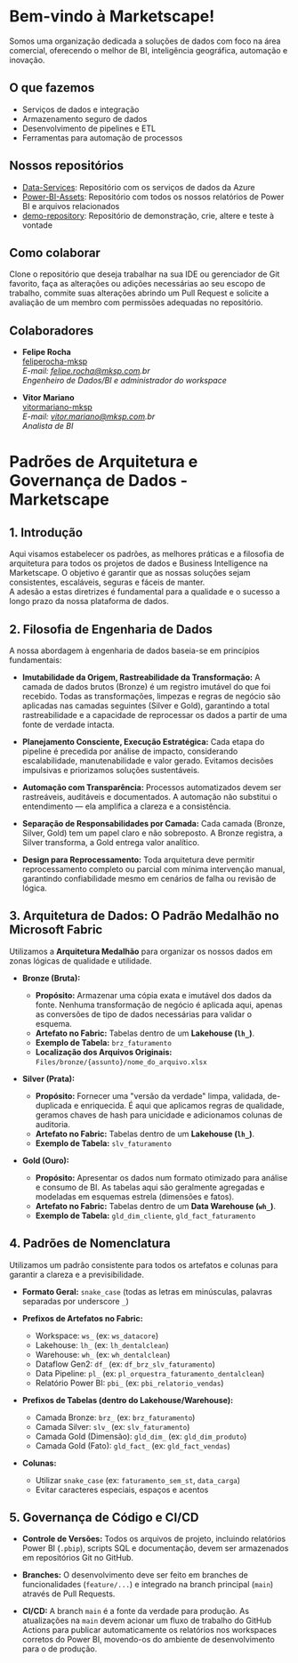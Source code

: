 # Bem-vindo à Marketscape!

Somos uma organização dedicada a soluções de dados com foco na área comercial, oferecendo o melhor de BI, inteligência geográfica, automação e inovação.

## O que fazemos

- Serviços de dados e integração  
- Armazenamento seguro de dados  
- Desenvolvimento de pipelines e ETL  
- Ferramentas para automação de processos  

## Nossos repositórios

- [Data-Services](https://github.com/mksp-data/Data-Services): Repositório com os serviços de dados da Azure  
- [Power-BI-Assets](https://github.com/mksp-data/Power-BI-Assets): Repositório com todos os nossos relatórios de Power BI e arquivos relacionados  
- [demo-repository](https://github.com/mksp-data/demo-repository): Repositório de demonstração, crie, altere e teste à vontade  

## Como colaborar

Clone o repositório que deseja trabalhar na sua IDE ou gerenciador de Git favorito, faça as alterações ou adições necessárias ao seu escopo de trabalho, commite suas alterações abrindo um Pull Request e solicite a avaliação de um membro com permissões adequadas no repositório.

## Colaboradores

- **Felipe Rocha**  
  [feliperocha-mksp](https://github.com/feliperocha-mksp)  
  _E-mail: felipe.rocha@mksp.com.br_  
  _Engenheiro de Dados/BI e administrador do workspace_

- **Vitor Mariano**  
  [vitormariano-mksp](https://github.com/vitormariano-mksp)  
  _E-mail: vitor.mariano@mksp.com.br_  
  _Analista de BI_

# Padrões de Arquitetura e Governança de Dados - Marketscape

## 1. Introdução

Aqui visamos estabelecer os padrões, as melhores práticas e a filosofia de arquitetura para todos os projetos de dados e Business Intelligence na Marketscape. O objetivo é garantir que as nossas soluções sejam consistentes, escaláveis, seguras e fáceis de manter.  
A adesão a estas diretrizes é fundamental para a qualidade e o sucesso a longo prazo da nossa plataforma de dados.

## 2. Filosofia de Engenharia de Dados

A nossa abordagem à engenharia de dados baseia-se em princípios fundamentais:

* **Imutabilidade da Origem, Rastreabilidade da Transformação:** A camada de dados brutos (Bronze) é um registro imutável do que foi recebido. Todas as transformações, limpezas e regras de negócio são aplicadas nas camadas seguintes (Silver e Gold), garantindo a total rastreabilidade e a capacidade de reprocessar os dados a partir de uma fonte de verdade intacta.

* **Planejamento Consciente, Execução Estratégica:** Cada etapa do pipeline é precedida por análise de impacto, considerando escalabilidade, manutenabilidade e valor gerado. Evitamos decisões impulsivas e priorizamos soluções sustentáveis.

* **Automação com Transparência:** Processos automatizados devem ser rastreáveis, auditáveis e documentados. A automação não substitui o entendimento — ela amplifica a clareza e a consistência.

* **Separação de Responsabilidades por Camada:** Cada camada (Bronze, Silver, Gold) tem um papel claro e não sobreposto. A Bronze registra, a Silver transforma, a Gold entrega valor analítico.

* **Design para Reprocessamento:** Toda arquitetura deve permitir reprocessamento completo ou parcial com mínima intervenção manual, garantindo confiabilidade mesmo em cenários de falha ou revisão de lógica.

## 3. Arquitetura de Dados: O Padrão Medalhão no Microsoft Fabric

Utilizamos a **Arquitetura Medalhão** para organizar os nossos dados em zonas lógicas de qualidade e utilidade.

* **Bronze (Bruta):**  
    * **Propósito:** Armazenar uma cópia exata e imutável dos dados da fonte. Nenhuma transformação de negócio é aplicada aqui, apenas as conversões de tipo de dados necessárias para validar o esquema.  
    * **Artefato no Fabric:** Tabelas dentro de um **Lakehouse (`lh_`)**.  
    * **Exemplo de Tabela:** `brz_faturamento`  
    * **Localização dos Arquivos Originais:** `Files/bronze/{assunto}/nome_do_arquivo.xlsx`

* **Silver (Prata):**  
    * **Propósito:** Fornecer uma "versão da verdade" limpa, validada, de-duplicada e enriquecida. É aqui que aplicamos regras de qualidade, geramos chaves de hash para unicidade e adicionamos colunas de auditoria.  
    * **Artefato no Fabric:** Tabelas dentro de um **Lakehouse (`lh_`)**.  
    * **Exemplo de Tabela:** `slv_faturamento`

* **Gold (Ouro):**  
    * **Propósito:** Apresentar os dados num formato otimizado para análise e consumo de BI. As tabelas aqui são geralmente agregadas e modeladas em esquemas estrela (dimensões e fatos).  
    * **Artefato no Fabric:** Tabelas dentro de um **Data Warehouse (`wh_`)**.  
    * **Exemplo de Tabela:** `gld_dim_cliente`, `gld_fact_faturamento`

## 4. Padrões de Nomenclatura

Utilizamos um padrão consistente para todos os artefatos e colunas para garantir a clareza e a previsibilidade.

* **Formato Geral:** `snake_case` (todas as letras em minúsculas, palavras separadas por underscore `_`)

* **Prefixos de Artefatos no Fabric:**  
    * Workspace: `ws_` (ex: `ws_datacore`)  
    * Lakehouse: `lh_` (ex: `lh_dentalclean`)  
    * Warehouse: `wh_` (ex: `wh_dentalclean`)  
    * Dataflow Gen2: `df_` (ex: `df_brz_slv_faturamento`)  
    * Data Pipeline: `pl_` (ex: `pl_orquestra_faturamento_dentalclean`)  
    * Relatório Power BI: `pbi_` (ex: `pbi_relatorio_vendas`)

* **Prefixos de Tabelas (dentro do Lakehouse/Warehouse):**  
    * Camada Bronze: `brz_` (ex: `brz_faturamento`)  
    * Camada Silver: `slv_` (ex: `slv_faturamento`)  
    * Camada Gold (Dimensão): `gld_dim_` (ex: `gld_dim_produto`)  
    * Camada Gold (Fato): `gld_fact_` (ex: `gld_fact_vendas`)

* **Colunas:**  
    * Utilizar `snake_case` (ex: `faturamento_sem_st`, `data_carga`)  
    * Evitar caracteres especiais, espaços e acentos

## 5. Governança de Código e CI/CD

* **Controle de Versões:** Todos os arquivos de projeto, incluindo relatórios Power BI (`.pbip`), scripts SQL e documentação, devem ser armazenados em repositórios Git no GitHub.

* **Branches:** O desenvolvimento deve ser feito em branches de funcionalidades (`feature/...`) e integrado na branch principal (`main`) através de Pull Requests.

* **CI/CD:** A branch `main` é a fonte da verdade para produção. As atualizações na `main` devem acionar um fluxo de trabalho do GitHub Actions para publicar automaticamente os relatórios nos workspaces corretos do Power BI, movendo-os do ambiente de desenvolvimento para o de produção.
